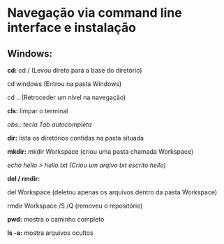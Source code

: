 # Navegação via command line interface e instalação

## Windows:

**cd:** cd / (Levou direto para a base do diretório)  

cd windows (Entrou na pasta Windows)

cd .. (Retroceder um nível na navegação)

**cls:** limpar o terminal

*obs.: tecla Tab autocompleta*

**dir:** lista os diretórios contidas na pasta situada

**mkdir:** mkdir Workspace (criou uma pasta chamada Workspace)

*echo hello > hello.txt (Criou um arqivo txt escrito hello)*

**del / rmdir:**

del Workspace (deletou apenas os arquivos dentro da pasta Workspace)

rmdir Workspace /S /Q (removeu o repositório)

**pwd:** mostra o caminho completo

**ls -a:** mostra arquivos ocultos
